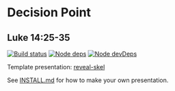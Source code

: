 # Decision Point
## Luke 14:25-35

[![Build status](https://api.travis-ci.com/sermons/decision.svg)](https://travis-ci.com/github/sermons/decision)
[![Node deps](https://david-dm.org/sermons/decision.svg)](https://david-dm.org/sermons/decision)
[![Node devDeps](https://david-dm.org/sermons/decision/dev-status.svg)](https://david-dm.org/sermons/decision?type=dev)

Template presentation: [reveal-skel](https://github.com/sermons/reveal-skel)

See [INSTALL.md](INSTALL.md)
for how to make your own presentation.

